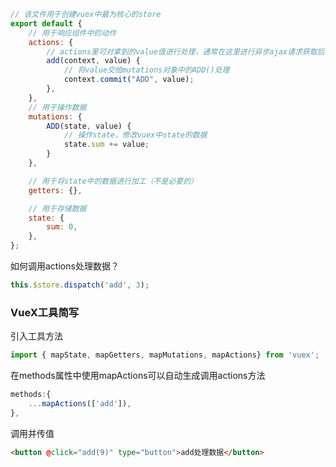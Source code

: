 ```js
// 该文件用于创建vuex中最为核心的store
export default {
    // 用于响应组件中的动作
    actions: {
        // actions里可对拿到的value值进行处理，通常在这里进行异步ajax请求获取后端数据，获取后再交给mutations对应的方法进行存储或修改state
        add(context, value) {
            // 将value交给mutations对象中的ADD()处理
            context.commit("ADD", value);
        },
    },
    // 用于操作数据
    mutations: {
        ADD(state, value) {
            // 操作state，修改vuex中state的数据
            state.sum += value;
        }
    },

    // 用于将state中的数据进行加工（不是必要的）
    getters: {},

    // 用于存储数据
    state: {
    	sum: 0,
    },
};
```

如何调用actions处理数据？

```js
this.$store.dispatch('add', 3);
```

### VueX工具简写

引入工具方法

```js
import { mapState, mapGetters, mapMutations, mapActions} from 'vuex';
```

在methods属性中使用mapActions可以自动生成调用actions方法

```js
methods:{
    ...mapActions(['add']),
},
```

调用并传值

```html
<button @click="add(9)" type="button">add处理数据</button>
```

